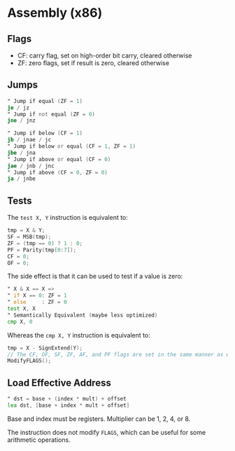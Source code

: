 # Assembly (x86)

## Flags

- CF: carry flag, set on high-order bit carry, cleared otherwise
- ZF: zero flags, set if result is zero, cleared otherwise

## Jumps

```asm
" Jump if equal (ZF = 1)
je / jz
" Jump if not equal (ZF = 0)
jne / jnz

" Jump if below (CF = 1)
jb / jnae / jc
" Jump if below or equal (CF = 1, ZF = 1)
jbe / jna
" Jump if above or equal (CF = 0)
jae / jnb / jnc
" Jump if above (CF = 0, ZF = 0)
ja / jnbe
```

## Tests

The `test X, Y` instruction is equivalent to:
```c
tmp = X & Y;
SF = MSB(tmp);
ZF = (tmp == 0) ? 1 : 0;
PF = Parity(tmp[0:7]);
CF = 0;
OF = 0;
```

The side effect is that it can be used to test if a value is zero:
```asm
" X & X == X => 
" if X == 0: ZF = 1
" else     : ZF = 0
test X, X
" Semantically Equivalent (maybe less optimized)
cmp X, 0
```

Whereas the `cmp X, Y` instruction is equivalent to:
```c
tmp = X - SignExtend(Y);
// The CF, OF, SF, ZF, AF, and PF flags are set in the same manner as with sub.
ModifyFLAGS();
```

## Load Effective Address

```asm
" dst = base + (index * mult) + offset
lea dst, [base + index * mult + offset]
```

Base and index must be registers.  Multiplier can be 1, 2, 4, or 8.

The instruction does not modify `FLAGS`, which can be useful for some arithmetic operations.
